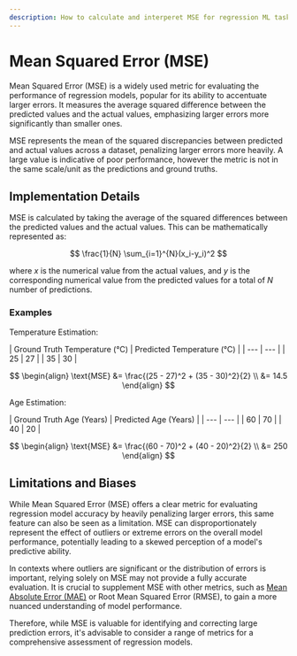```yaml
---
description: How to calculate and interperet MSE for regression ML tasks
---
```


# Mean Squared Error (MSE)

Mean Squared Error (MSE) is a widely used metric for evaluating the performance of regression models,
popular for its ability to accentuate larger errors. It measures the average squared difference between the
predicted values and the actual values, emphasizing larger errors more significantly than smaller ones.

MSE represents the mean of the squared discrepancies between predicted and actual values across a dataset,
penalizing larger errors more heavily. A large value is indicative of poor performance, however the metric is not in
the same scale/unit as the predictions and ground truths.

## Implementation Details

MSE is calculated by taking the average of the squared differences between the predicted values and the actual values.
This can be mathematically represented as:

$$
\frac{1}{N} \sum_{i=1}^{N}(x_i-y_i)^2
$$

where $x$ is the numerical value from the actual values, and $y$ is the corresponding numerical value from
the predicted values for a total of $N$ number of predictions.

### Examples

Temperature Estimation:

<div class="grid" markdown>
| Ground Truth Temperature (&deg;C) | Predicted Temperature (&deg;C) |
| --- | --- |
| 25 | 27 |
| 35 | 30 |

$$
\begin{align}
\text{MSE} &= \frac{(25 - 27)^2 + (35 - 30)^2}{2} \\
&= 14.5
\end{align}
$$
</div>

Age Estimation:

<div class="grid" markdown>
| Ground Truth Age (Years) | Predicted Age (Years) |
| --- | --- |
| 60 | 70 |
| 40 | 20 |

$$
\begin{align}
\text{MSE} &= \frac{(60 - 70)^2 + (40 - 20)^2}{2} \\
&= 250
\end{align}
$$
</div>

## Limitations and Biases

While Mean Squared Error (MSE) offers a clear metric for evaluating regression model accuracy by heavily penalizing
larger errors, this same feature can also be seen as a limitation. MSE can disproportionately represent the effect of
outliers or extreme errors on the overall model performance, potentially leading to a skewed perception of a model's
predictive ability.

In contexts where outliers are significant or the distribution of errors is important, relying solely on MSE may not
provide a fully accurate evaluation. It is crucial to supplement MSE with other metrics, such as [Mean Absolute Error
(MAE)](./mean-absolute-error.md) or Root Mean Squared Error (RMSE), to gain a more nuanced understanding of model
performance.

Therefore, while MSE is valuable for identifying and correcting large prediction errors, it's advisable to consider a
range of metrics for a comprehensive assessment of regression models.
